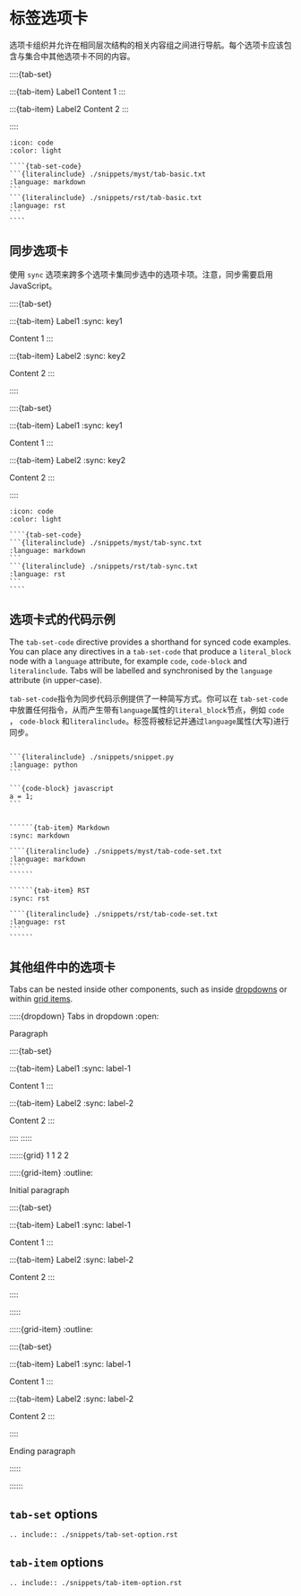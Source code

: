 # 标签选项卡

选项卡组织并允许在相同层次结构的相关内容组之间进行导航。每个选项卡应该包含与集合中其他选项卡不同的内容。

::::{tab-set}

:::{tab-item} Label1
Content 1
:::

:::{tab-item} Label2
Content 2
:::

::::

`````{dropdown} Syntax
:icon: code
:color: light

````{tab-set-code}
```{literalinclude} ./snippets/myst/tab-basic.txt
:language: markdown
```
```{literalinclude} ./snippets/rst/tab-basic.txt
:language: rst
```
````
`````

## 同步选项卡

使用 `sync` 选项来跨多个选项卡集同步选中的选项卡项。注意，同步需要启用JavaScript。

::::{tab-set}

:::{tab-item} Label1
:sync: key1

Content 1
:::

:::{tab-item} Label2
:sync: key2

Content 2
:::

::::

::::{tab-set}

:::{tab-item} Label1
:sync: key1

Content 1
:::

:::{tab-item} Label2
:sync: key2

Content 2
:::

::::

`````{dropdown} Syntax
:icon: code
:color: light

````{tab-set-code}
```{literalinclude} ./snippets/myst/tab-sync.txt
:language: markdown
```
```{literalinclude} ./snippets/rst/tab-sync.txt
:language: rst
```
````
`````

## 选项卡式的代码示例

The `tab-set-code` directive provides a shorthand for synced code examples.
You can place any directives in a `tab-set-code` that produce a `literal_block` node with a `language` attribute, for example `code`, `code-block` and `literalinclude`.
Tabs will be labelled and synchronised by the `language` attribute (in upper-case).

`tab-set-code`指令为同步代码示例提供了一种简写方式。你可以在 `tab-set-code` 中放置任何指令，从而产生带有`language`属性的`literal_block`节点，例如 `code` ， `code-block` 和`literalinclude`。标签将被标记并通过`language`属性(大写)进行同步。

````{tab-set-code}

```{literalinclude} ./snippets/snippet.py
:language: python
```

```{code-block} javascript
a = 1;
```

````

```````{tab-set}

``````{tab-item} Markdown
:sync: markdown

````{literalinclude} ./snippets/myst/tab-code-set.txt
:language: markdown
````
``````

``````{tab-item} RST
:sync: rst

````{literalinclude} ./snippets/rst/tab-code-set.txt
:language: rst
````
``````

```````

## 其他组件中的选项卡

Tabs can be nested inside other components, such as inside [dropdowns](./dropdowns.md) or within [grid items](./grids.md).

:::::{dropdown} Tabs in dropdown
:open:

Paragraph

::::{tab-set}

:::{tab-item} Label1
:sync: label-1

Content 1
:::

:::{tab-item} Label2
:sync: label-2

Content 2
:::

::::
:::::

::::::{grid} 1 1 2 2

:::::{grid-item}
:outline:

Initial paragraph

::::{tab-set}

:::{tab-item} Label1
:sync: label-1

Content 1
:::

:::{tab-item} Label2
:sync: label-2

Content 2
:::

::::

:::::

:::::{grid-item}
:outline:

::::{tab-set}

:::{tab-item} Label1
:sync: label-1

Content 1
:::

:::{tab-item} Label2
:sync: label-2

Content 2
:::

::::

Ending paragraph

:::::

::::::

## `tab-set` options

```{eval-rst}
.. include:: ./snippets/tab-set-option.rst
```


## `tab-item` options

```{eval-rst}
.. include:: ./snippets/tab-item-option.rst
```
